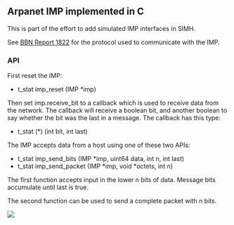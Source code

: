 ## Arpanet IMP implemented in C

This is part of the effort to add simulated IMP interfaces in SIMH.

See [BBN Report 1822](http://bitsavers.org/pdf/bbn/imp/BBN1822_Jan1976.pdf)
for the protocol used to communicate with the IMP.

### API

First reset the IMP:

- t_stat imp_reset (IMP *imp)

Then set imp.receive_bit to a callback which is used to receive data
from the network.  The callback will receive a boolean bit, and
another boolean to say whether the bit was the last in a message.  The
callback has this type:

- t_stat (*) (int bit, int last)

The IMP accepts data from a host using one of these two APIs:

- t_stat imp_send_bits (IMP *imp, uint64 data, int n, int last)
- t_stat imp_send_packet (IMP *imp, void *octets, int n)

The first function accepts input in the lower n bits of data.  Message
bits accumulate until last is true.

The second function can be used to send a complete packet with n bits.

![](https://user-images.githubusercontent.com/775050/37401960-1caf3e6e-278a-11e8-8a9f-357b8cea3720.jpg)
